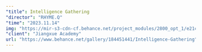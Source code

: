 ```yaml
---
"title": Intelligence Gathering
"director": "RHYME.Q"
"time": "2023.11.14"
img: "https://mir-s3-cdn-cf.behance.net/project_modules/2800_opt_1/e21ccb184451441.6552606f03d19.png"
"client": "Jiangxue Academy"
url: "https://www.behance.net/gallery/184451441/Intelligence-Gathering"
---
```

